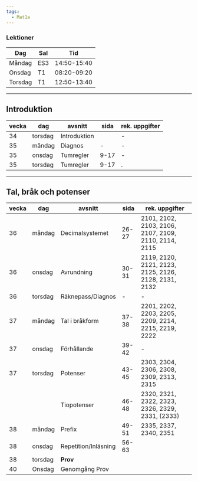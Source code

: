 ```yaml
---
tags:
  - Mat1a
---
```


### Lektioner

| Dag     | Sal | Tid         |
| ------- | --- | ----------- |
| Måndag  | ES3 | 14:50-15:40 |
| Onsdag  | T1  | 08:20-09:20 |
| Torsdag | T1  | 12:50-13:40 |

---

## Introduktion

| vecka | dag     | avsnitt      | sida | rek. uppgifter |
| ----- | ------- | ------------ | ---- | -------------- |
| 34    | torsdag | Introduktion |      | -              |
| 35    | måndag  | Diagnos      | -    | -              |
| 35    | onsdag  | Tumregler    | 9-17 | -              |
| 35    | torsdag | Tumregler    | 9-17 | .              |

---

## Tal, bråk och potenser


| vecka | dag     | avsnitt              | sida  | rek. uppgifter                                       |
| ----- | ------- | -------------------- | ----- | ---------------------------------------------------- |
| 36    | måndag  | Decimalsystemet      | 26-27 | 2101, 2102, 2103, 2106, 2107, 2109, 2110, 2114, 2115 |
| 36    | onsdag  | Avrundning           | 30-31 | 2119, 2120, 2121, 2123, 2125, 2126, 2128, 2131, 2132 |
| 36    | torsdag | Räknepass/Diagnos    | -     | -                                                    |
| 37    | måndag  | Tal i bråkform       | 37-38 | 2201, 2202, 2203, 2205, 2209, 2214, 2215, 2219, 2222 |
| 37    | onsdag  | Förhållande          | 39-42 | -                                                    |
| 37    | torsdag | Potenser             | 43-45 | 2303, 2304, 2306, 2308, 2309, 2313, 2315             |
|       |         | Tiopotenser          | 46-48 | 2320, 2321, 2322, 2323, 2326, 2329, 2331, (2333)     |
| 38    | måndag  | Prefix               | 49-51 | 2335, 2337, 2340, 2351                               |
| 38    | onsdag  | Repetition/Inläsning | 56-63 |                                                      |
| 38    | torsdag | **Prov**             |       |                                                      |
| 40    | Onsdag  | Genomgång Prov       |       |                                                      |
